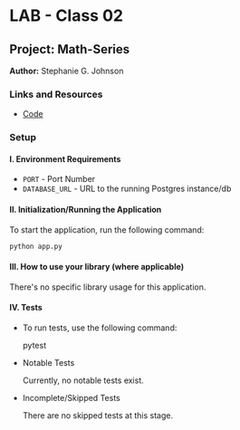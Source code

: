 # LAB - Class 02

## Project: Math-Series

**Author:** Stephanie G. Johnson

### Links and Resources

- [Code](series.py)

### Setup

#### I. Environment Requirements

- `PORT` - Port Number
- `DATABASE_URL` - URL to the running Postgres instance/db

#### II. Initialization/Running the Application

To start the application, run the following command:

```bash
python app.py
```

#### III. How to use your library (where applicable)

There's no specific library usage for this application.

#### IV. Tests

- To run tests, use the following command:

  pytest

- Notable Tests

  Currently, no notable tests exist.

- Incomplete/Skipped Tests

  There are no skipped tests at this stage.

